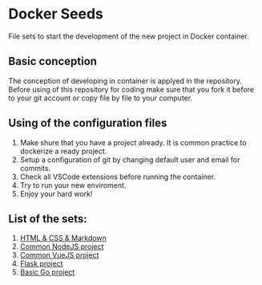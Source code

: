 # Docker Seeds
File sets to start the development of the new project in Docker container.

## Basic conception
The conception of developing in container is applyed in the repository. Before using of this repository for coding make sure that you fork it before to your git account or copy file by file to your computer. 

## Using of the configuration files
1. Make shure that you have a project already. It is common practice to dockerize a ready project.
2. Setup a configuration of git by changing default user and email for commits.
3. Check all VSCode extensions before running the container.
4. Try to run your new enviroment.
5. Enjoy your hard work!

## List of the sets:
1. [HTML & CSS & Markdown](https://github.com/igsekor/docker-seeds/tree/main/html-css-md)
2. [Common NodeJS project](https://github.com/igsekor/docker-seeds/tree/main/nodejs)
3. [Common VueJS project](https://github.com/igsekor/docker-seeds/tree/main/vuejs)
4. [Flask project](https://github.com/igsekor/docker-seeds/tree/main/flask)
5. [Basic Go project](https://github.com/igsekor/docker-seeds/tree/main/go)
